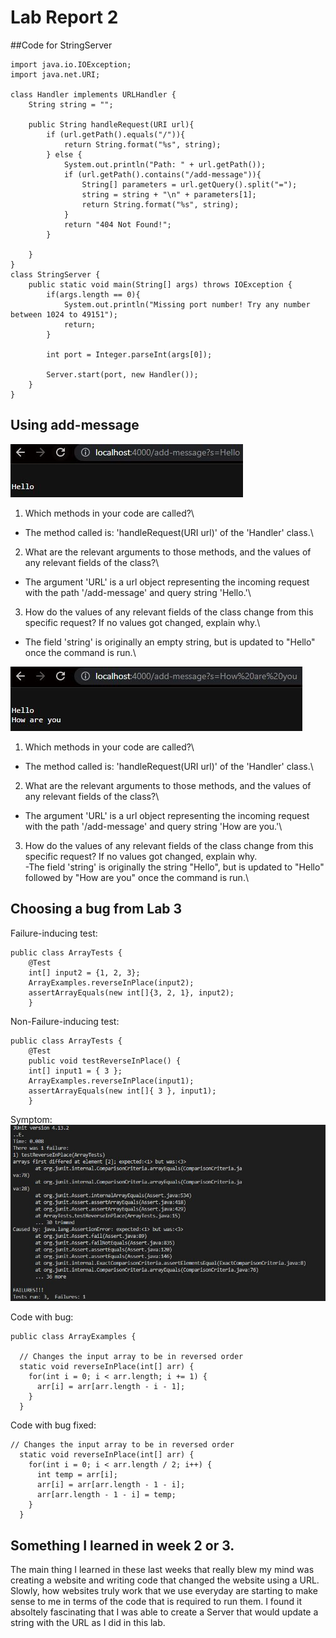 # Lab Report 2

##Code for StringServer

~~~
import java.io.IOException;
import java.net.URI;

class Handler implements URLHandler {
    String string = "";

    public String handleRequest(URI url){
        if (url.getPath().equals("/")){
            return String.format("%s", string);
        } else {
            System.out.println("Path: " + url.getPath());
            if (url.getPath().contains("/add-message")){
                String[] parameters = url.getQuery().split("=");
                string = string + "\n" + parameters[1];
                return String.format("%s", string);
            }
            return "404 Not Found!";
        } 
        
    }
}
class StringServer {
    public static void main(String[] args) throws IOException {
        if(args.length == 0){
            System.out.println("Missing port number! Try any number between 1024 to 49151");
            return;
        }

        int port = Integer.parseInt(args[0]);

        Server.start(port, new Handler());
    }
}
~~~

## Using add-message

![Image](Hello.JPG)

1) Which methods in your code are called?\
- The method called is: 'handleRequest(URI url)' of the 'Handler' class.\
2) What are the relevant arguments to those methods, and the values of any relevant fields of the class?\
- The argument 'URL' is a url object representing the incoming request with the path '/add-message' and query string 'Hello.'\
3) How do the values of any relevant fields of the class change from this specific request? If no values got changed, explain why.\
- The field 'string' is originally an empty string, but is updated to "Hello" once the command is run.\

![Image](How.JPG)

1) Which methods in your code are called?\
- The method called is: 'handleRequest(URI url)' of the 'Handler' class.\
2) What are the relevant arguments to those methods, and the values of any relevant fields of the class?\
- The argument 'URL' is a url object representing the incoming request with the path '/add-message' and query string 'How are you.'\
3) How do the values of any relevant fields of the class change from this specific request? If no values got changed, explain why.\
-The field 'string' is originally the string "Hello", but is updated to "Hello" followed by "How are you" once the command is run.\

## Choosing a bug from Lab 3

Failure-inducing test:
~~~
public class ArrayTests {
	@Test 
    int[] input2 = {1, 2, 3};
    ArrayExamples.reverseInPlace(input2);
    assertArrayEquals(new int[]{3, 2, 1}, input2);
	}

~~~
Non-Failure-inducing test: 
~~~
public class ArrayTests {
	@Test 
	public void testReverseInPlace() {
    int[] input1 = { 3 };
    ArrayExamples.reverseInPlace(input1);
    assertArrayEquals(new int[]{ 3 }, input1);
	}
~~~

Symptom:\
![Image](Junitfail.JPG)


Code with bug:
~~~
public class ArrayExamples {

  // Changes the input array to be in reversed order
  static void reverseInPlace(int[] arr) {
    for(int i = 0; i < arr.length; i += 1) {
      arr[i] = arr[arr.length - i - 1];
    }
  }
~~~

Code with bug fixed: 
~~~
// Changes the input array to be in reversed order
  static void reverseInPlace(int[] arr) {
    for(int i = 0; i < arr.length / 2; i++) {
      int temp = arr[i];
      arr[i] = arr[arr.length - 1 - i];
      arr[arr.length - 1 - i] = temp;
    }
  }
~~~
## Something I learned in week 2 or 3.

The main thing I learned in these last weeks that really blew my mind was creating a website and writing code that changed the website using a URL. Slowly, how websites truly work that we use everyday are starting to make sense to me in terms of the code that is required to run them. I found it absoltely fascinating that I was able to create a Server that would update a string with the URL as I did in this lab. 
